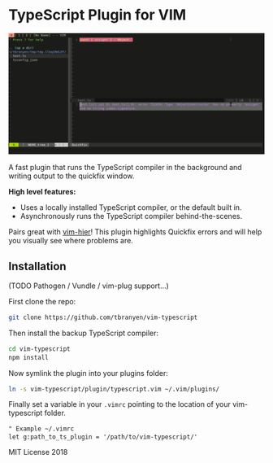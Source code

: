 # TypeScript Plugin for VIM

<p align="center">
  <img alt="VIM TypeScript" src="./screenshot.gif">
</p>

A fast plugin that runs the TypeScript compiler in the background and writing
output to the quickfix window.

**High level features:**

- Uses a locally installed TypeScript compiler, or the default built in.
- Asynchronously runs the TypeScript compiler behind-the-scenes.

Pairs great with [vim-hier](https://github.com/jceb/vim-hier)! This plugin
highlights Quickfix errors and will help you visually see where problems are.

## Installation

(TODO Pathogen / Vundle / vim-plug support...)

First clone the repo:

``` sh
git clone https://github.com/tbranyen/vim-typescript
```

Then install the backup TypeScript compiler:

``` sh
cd vim-typescript
npm install
```

Now symlink the plugin into your plugins folder:

``` sh
ln -s vim-typescript/plugin/typescript.vim ~/.vim/plugins/
```

Finally set a variable in your `.vimrc` pointing to the location of your
vim-typescript folder.

``` vimrc
" Example ~/.vimrc
let g:path_to_ts_plugin = '/path/to/vim-typescript/'
```

MIT License 2018
